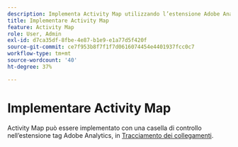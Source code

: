```yaml
---
description: Implementa Activity Map utilizzando l’estensione Adobe Analytics.
title: Implementare Activity Map
feature: Activity Map
role: User, Admin
exl-id: d7ca35df-8fbe-4e87-b1e9-e1a77d5f420f
source-git-commit: ce7f953b8f7f1f7d0616074454e4401937fcc0c7
workflow-type: tm+mt
source-wordcount: '40'
ht-degree: 37%

---
```


# Implementare Activity Map

Activity Map può essere implementato con una casella di controllo nell’estensione tag Adobe Analytics, in [Tracciamento dei collegamenti](https://experienceleague.adobe.com/docs/experience-platform/tags/extensions/adobe/analytics/overview.html?lang=it).
